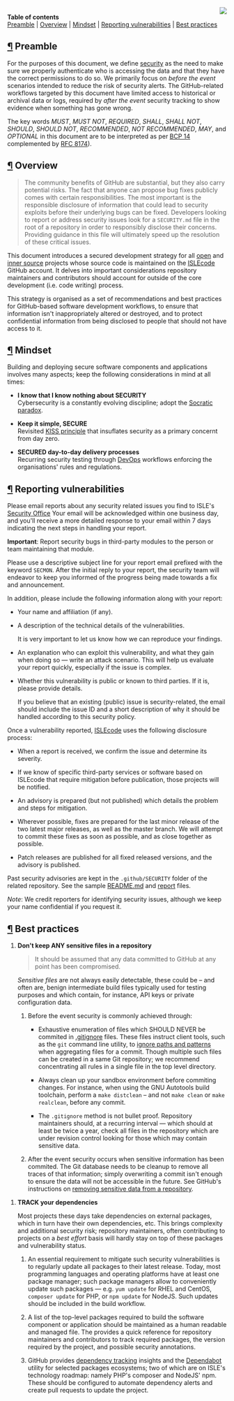 <img src="https://avatars0.githubusercontent.com/u/25927624?s=200&v=4" align="right">

**Table of contents**\
  [Preamble](#preamble)
| [Overview](#overview)
| [Mindset](#mindset)
| [Reporting vulnerabilities](#reporting)
| [Best practices](#bcp)

<a name="preamble"></a>
## [¶](#top) Preamble

For the purposes of this document, we define [security] as the need to make sure we properly authenticate who is accessing the
data and that they have the correct permissions to do so. We primarily focus on _before the event_ scenarios intended to reduce
the risk of security alerts. The GitHub-related workflows targeted by this document have limited access to historical or archival
data or logs, required by _after the event_ security tracking to show evidence when something has gone wrong.

  [security]: https://dictionary.cambridge.org/dictionary/english/security

The key words _MUST_, _MUST NOT_, _REQUIRED_, _SHALL_, _SHALL NOT_, _SHOULD_, _SHOULD NOT_, _RECOMMENDED_, _NOT RECOMMENDED_,
_MAY_, and _OPTIONAL_ in this document are to be interpreted as per [BCP 14][bcp14] complemented by [RFC 8174][rfc8174]).

  [bcp14]: https://tools.ietf.org/html/bcp14
  [rfc8174]: https://tools.ietf.org/html/rfc8174

<a name="overview"></a>
## [¶](#top) Overview

>   The community benefits of GitHub are substantial, but they also carry potential risks. The fact that anyone can propose bug
>   fixes publicly comes with certain responsibilities. The most important is the responsible disclosure of information that
>   could lead to security exploits before their underlying bugs can be fixed. Developers looking to report or address security
>   issues look for a `SECURITY.md` file in the root of a repository in order to responsibly disclose their concerns. Providing
>   guidance in this file will ultimately speed up the resolution of these critical issues.

This document introduces a secured development strategy for all [open][open source] and [inner source] projects whose source code
is maintained on the [ISLEcode] GitHub account. It delves into important considerations repository maintainers and contributors
should account for outside of the core development (i.e. code writing) process.

  [inner source]:   https://en.wikipedia.org/wiki/Inner_source
  [open source]:    https://en.wikipedia.org/wiki/Open_source
  [islecode]:       https://github.com/ISLEcode

This strategy is organised as a set of recommendations and best practices for GitHub-based software development workflows, to
ensure that information isn't inappropriately altered or destroyed, and to protect confidential information from being disclosed
to people that should not have access to it.

<a name="mindset"></a>
## [¶](#top) Mindset

Building and deploying secure software components and applications involves many aspects; keep the following considerations in
mind at all times:

-   **I know that I know nothing about SECURITY**\
    Cybersecurity is a constantly evolving discipline; adopt the [Socratic paradox][socratic-paradox].

-   **Keep it simple, SECURE**\
    Revisited [KISS principle][kiss-principle] that insuflates security as a primary concernt from day zero.

-   **SECURED day-to-day delivery processes**\
    Recurring security testing through [DevOps] workflows enforcing the organisations' rules and regulations.

  [socratic-paradox]:   https://en.wikipedia.org/wiki/I_know_that_I_know_nothing
  [kiss-principle]:     https://en.wikipedia.org/wiki/KISS_principle
  [devops]:             https://en.wikipedia.org/wiki/DevOps

<a name="reporting"></a>
## [¶](#top) Reporting vulnerabilities

Please email reports about any security related issues you find to ISLE's [Security Office](mailto:secmon@isle.plus) Your email
will be acknowledged within one business day, and you'll receive a more detailed response to your email within 7 days indicating
the next steps in handling your report.

**Important**: Report security bugs in third-party modules to the person or team maintaining that module.

Please use a descriptive subject line for your report email prefixed with the keyword `SECMON`. After the initial reply to your
report, the security team will endeavor to keep you informed of the progress being made towards a fix and announcement.

In addition, please include the following information along with your report:

-   Your name and affiliation (if any).

-   A description of the technical details of the vulnerabilities.

    It is very important to let us know how we can reproduce your findings.

-   An explanation who can exploit this vulnerability, and what they gain when doing so — write an attack scenario.
    This will help us evaluate your report quickly, especially if the issue is complex.

-   Whether this vulnerability is public or known to third parties. If it is, please provide details.

    If you believe that an existing (public) issue is security-related, the email should include the issue ID and a short
    description of why it should be handled according to this security policy.

Once a vulnerability reported, [ISLEcode] uses the following disclosure process:

-   When a report is received, we confirm the issue and determine its severity.

-   If we know of specific third-party services or software based on ISLEcode that require mitigation before publication, those
    projects will be notified.

-   An advisory is prepared (but not published) which details the problem and steps for mitigation.

-   Wherever possible, fixes are prepared for the last minor release of the two latest major releases, as well as the master
    branch. We will attempt to commit these fixes as soon as possible, and as close together as possible.

-   Patch releases are published for all fixed released versions, and the advisory is published.

Past security advisories are kept in the `.github/SECURITY` folder of the related repository.
See the sample [README.md][saread] and [report][sareport] files.

  [saread]:     https://github.com/ISLEcode/.github/blob/master/.github/SECURITY/README.md
  [sareport]:   https://github.com/ISLEcode/.github/blob/master/.github/SECURITY/sa-yyyy-xxx.md

_Note_: We credit reporters for identifying security issues, although we keep your name confidential if you request it.

<a name="bcp"></a>
## [¶](#top) Best practices

1.  **Don't keep ANY sensitive files in a repository**

    > It should be assumed that any data committed to GitHub at any point has been compromised.

    _Sensitive files_ are not always easily detectable, these could be – and often are, benign intermediate build files typically
    used for testing purposes and which contain, for instance, API keys or private configuration data.

    1.  Before the event security is commonly achieved through:

        -   Exhaustive enumeration of files which SHOULD NEVER be commited in [.gitignore][] files. These files instruct client
            tools, such as the `git` command line utility, to [ignore paths and patterns][.gitignore-eg] when aggregating files
            for a commit. Though multiple such files can be created in a same Git repository; we recommend concentrating all rules
            in a single file in the top level directory.

        -   Always clean up your sandbox environment before commiting changes. For instance, when using the GNU Autotools build
            toolchain, perform a `make distclean` – and not `make clean` or `make realclean`, before any commit.

        -   The `.gitignore` method is not bullet proof. Repository maintainers should, at a recurring interval — which should at
            least be twice a year, check all files in the repository which are under revision control looking for those which may
            contain sensitive data.

    1.  After the event security occurs when sensitive information has been commited. The Git database needs to be cleanup to
        remove all traces of that information; simply overwriting a commit isn't enough to ensure the data will not be accessible
        in the future. See GitHub's instructions on [removing sensitive data from a repository][zap-git-db].

  [.gitignore]:     https://help.github.com/github/using-git/ignoring-files
  [.gitignore-eg]:  https://github.com/github/gitignore
  [zap-git-db]:     https://help.github.com/github/authenticating-to-github/removing-sensitive-data-from-a-repository

1.  **TRACK your dependencies**

    Most projects these days take dependencies on external packages, which in turn have their own dependencies, etc. This brings
    complexity and additional security risk; repository maintainers, often contributing to projects on a _best effort_ basis will
    hardly stay on top of these packages and vulnerability status.

    1.  An essential requirement to mitigate such security vulnerabilities is to regularly update all packages to their latest
        release. Today, most programming languages and operating platforms have at least one package manager; such package
        managers allow to conveniently update such packages — e.g. `yum update` for RHEL and CentOS, `composer update` for PHP,
        or `npm update` for NodeJS. Such updates should be included in the build workflow.

    2.  A list of the top-level packages required to build the software component or application should be maintained as a human
        readable and managed file. The provides a quick reference for repository maintainers and contributors to track required
        packages, the version required by the project, and possible security annotations.

    3.  GitHub provides [dependency tracking][gh-dtrack] insights and the [Dependabot][gh-depbot] utility for selected packages
        ecosystems; two of which are on ISLE's technology roadmap: namely PHP's composer and NodeJS' npm. These should be
        configured to automate dependency alerts and create pull requests to update the project.


  [gh-dtrack]: https://bit.ly/2Ezoyhq
  [gh-depbot]: https://bit.ly/31qxyya

